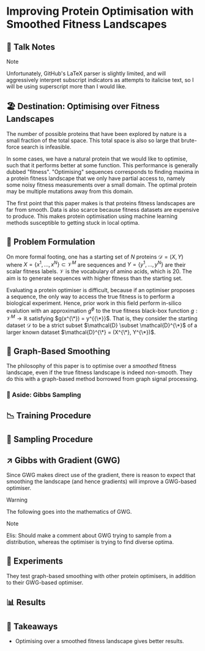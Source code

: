 # Improving Protein Optimisation with Smoothed Fitness Landscapes


## 💬 Talk Notes

> [!NOTE]
>
> Unfortunately, GitHub's LaTeX parser is slightly limited, and will aggressively interpret subscript indicators as attempts to italicise text, so I will be using superscript more than I would like.

## 🏖️  Destination: Optimising over Fitness Landscapes

The number of possible proteins that have been explored by nature is a small fraction of the total space.
This total space is also so large that brute-force search is infeasible.

In some cases, we have a natural protein that we would like to optimise, such that it performs better at some function.
This performance is generally dubbed "fitness".
"Optimising" sequences corresponds to finding maxima in a protein fitness landscape that we only have partial access to, namely some noisy fitness measurements over a small domain.
The optimal protein may be multiple mutations away from this domain.

The first point that this paper makes is that proteins fitness landscapes are far from smooth.
Data is also scarce because fitness datasets are expensive to produce.
This makes protein optimisation using machine learning methods susceptible to getting stuck in local optima.

## 🟰 Problem Formulation

On more formal footing, one has a starting set of $N$ proteins $\mathcal{D} = (X, Y)$ where $X = \{ x^1, \ldots, x^N \} \subset \mathcal{V}^M$ are sequences and $Y = \{ y^1, \ldots, y^N \}$ are their scalar fitness labels.
$\mathcal{V}$ is the vocabulary of amino acids, which is 20.
The aim is to generate sequences with higher fitness than the starting set.

Evaluating a protein optimiser is difficult, because if an optimiser proposes a sequence, the only way to access the true fitness is to perform a biological experiment.
Hence, prior work in this field perform in-silico evalution with an approximation $g^\phi$ to the true fitness black-box function $g: \mathcal{V}^M \to \mathbb{R}$ satisfying $g(x^{\*}) = y^{{\*}}$.
That is, they consider the starting dataset $\mathcal{D}$ to be a strict subset $\mathcal{D} \subset \mathcal{D}^{\*}$ of a larger known dataset $\mathcal{D}^{\*} = (X^{\*}, Y^{\*})$.

## 💆 Graph-Based Smoothing

The philosophy of this paper is to optimise over a _smoothed_ fitness landscape, even if the true fitness landscape is indeed non-smooth.
They do this with a graph-based method borrowed from graph signal processing.

### 🧠 Aside: Gibbs Sampling

## 📉 Training Procedure


## 🧬 Sampling Procedure



## ↗️ Gibbs with Gradient (GWG)

Since GWG makes direct use of the gradient, there is reason to expect that smoothing the landscape (and hence gradients) will improve a GWG-based optimiser. 

> [!WARNING]
>
> The following goes into the mathematics of GWG.

> [!NOTE]
> 
> Elis: Should make a comment about GWG trying to sample from a distribution, whereas the optimiser is trying to find diverse optima. 

## 🧪 Experiments

They test graph-based smoothing with other protein optimisers, in addition to their GWG-based optimiser.


## 📊 Results

## 🥡 Takeaways


- Optimising over a smoothed fitness landscape gives better results. 

